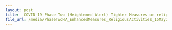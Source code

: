 ```yaml
---
layout: post
title:  COVID-19 Phase Two (Heightened Alert) Tighter Measures on religious activities as of 15 May 2021
file_url: /media/PhaseTwoHA_EnhancedMeasures_ReligiousActivities_15May2021.pdf
---
```

